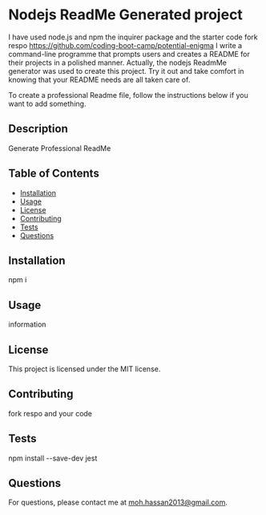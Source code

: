


# Nodejs ReadMe Generated project

I have used node.js and npm  the inquirer package and the starter code fork respo  https://github.com/coding-boot-camp/potential-enigma
I write a command-line programme that prompts users and creates a README for their projects in a polished manner. Actually, the  nodejs ReadmMe generator was used to create this project. Try it out and take comfort in knowing that your README needs are all taken care of.

To create a professional Readme file, follow the instructions below if you want to add something.

## Description
Generate Professional ReadMe 

## Table of Contents
- [Installation](#installation)
- [Usage](#usage)
- [License](#license)
- [Contributing](#contributing)
- [Tests](#tests)
- [Questions](#questions)

## Installation
npm i

## Usage
information

## License
This project is licensed under the MIT license.

## Contributing
fork respo and your code

## Tests
npm install --save-dev jest

## Questions
For questions, please contact me at moh.hassan2013@gmail.com.
